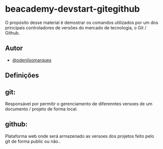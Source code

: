 # beacademy-devstart-gitegithub

O propósito desse material é demostrar os comandos 
utilizados por um dos principais controladores
de versões do mercado de tecnologia, o Git / Github.

## Autor

- [@odenilsomarques](https://www.github.com/odenilsonmarques)


## Definições

## git: 
Responsável por permitir o gerenciamento de diferenntes 
versoes de um documento / projeto de forma local.


## github: 
Plataforma web onde será armazenado as versoes dos 
projetos feito pelo git de forma public ou não..